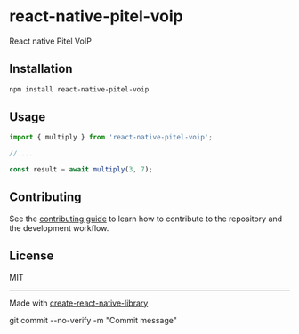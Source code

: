 # react-native-pitel-voip

React native Pitel VoIP

## Installation

```sh
npm install react-native-pitel-voip
```

## Usage

```js
import { multiply } from 'react-native-pitel-voip';

// ...

const result = await multiply(3, 7);
```

## Contributing

See the [contributing guide](CONTRIBUTING.md) to learn how to contribute to the repository and the development workflow.

## License

MIT

---

Made with [create-react-native-library](https://github.com/callstack/react-native-builder-bob)

git commit --no-verify -m "Commit message"
